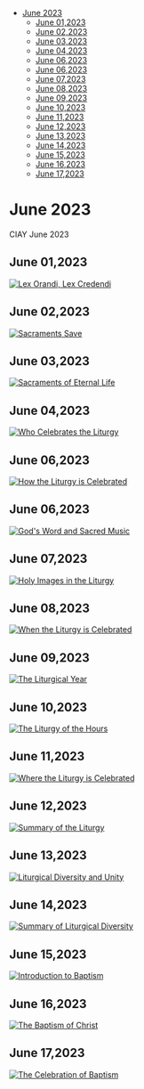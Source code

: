 <!-- toc -->

- [June 2023](#june-2023)
  * [June 01,2023](#june-012023)
  * [June 02,2023](#june-022023)
  * [June 03,2023](#june-032023)
  * [June 04,2023](#june-042023)
  * [June 06,2023](#june-062023)
  * [June 06,2023](#june-062023-1)
  * [June 07,2023](#june-072023)
  * [June 08,2023](#june-082023)
  * [June 09,2023](#june-092023)
  * [June 10,2023](#june-102023)
  * [June 11,2023](#june-112023)
  * [June 12,2023](#june-122023)
  * [June 13,2023](#june-132023)
  * [June 14,2023](#june-142023)
  * [June 15,2023](#june-152023)
  * [June 16,2023](#june-162023)
  * [June 17,2023](#june-172023)

<!-- tocstop -->

# June 2023 #
CIAY June 2023

## June 01,2023 ##

[![Lex Orandi, Lex Credendi](https://raw.githubusercontent.com/fernal73/CIAY/main/June/jpgs/Day152.jpg)](https://youtu.be/hEeFKpG1G74 "Lex Orandi, Lex Credendi")

## June 02,2023 ##

[![Sacraments Save](https://raw.githubusercontent.com/fernal73/CIAY/main/June/jpgs/Day153.jpg)](https://youtu.be/jmusTMQ8KAk "Sacraments Save")

## June 03,2023 ##

[![Sacraments of Eternal Life](https://raw.githubusercontent.com/fernal73/CIAY/main/June/jpgs/Day154.jpg)](https://youtu.be/WOK-0hzrhW8 "Sacraments of Eternal Life")

## June 04,2023 ##

[![Who Celebrates the Liturgy](https://raw.githubusercontent.com/fernal73/CIAY/main/June/jpgs/Day155.jpg)](https://youtu.be/HISFpRDTMtU "Who Celebrates the Liturgy")

## June 06,2023 ##

[![How the Liturgy is Celebrated](https://raw.githubusercontent.com/fernal73/CIAY/main/June/jpgs/Day156.jpg)](https://youtu.be/sxwN2A9f6zQ "How the Liturgy is Celebrated")

## June 06,2023 ##

[![God's Word and Sacred Music](https://raw.githubusercontent.com/fernal73/CIAY/main/June/jpgs/Day157.jpg)](https://youtu.be/dk2yhGnJiGo "God's Word and Sacred Music")

## June 07,2023 ##

[![Holy Images in the Liturgy](https://raw.githubusercontent.com/fernal73/CIAY/main/June/jpgs/Day158.jpg)](https://youtu.be/o8kPupmqcYI "Holy Images in the Liturgy")

## June 08,2023 ##

[![When the Liturgy is Celebrated](https://raw.githubusercontent.com/fernal73/CIAY/main/June/jpgs/Day159.jpg)](https://youtu.be/JcCyyJyc-4I "When the Liturgy is Celebrated")

## June 09,2023 ##

[![The Liturgical Year](https://raw.githubusercontent.com/fernal73/CIAY/main/June/jpgs/Day160.jpg)](https://youtu.be/d5fmEvwwCBE "The Liturgical Year")

## June 10,2023 ##

[![The Liturgy of the Hours](https://raw.githubusercontent.com/fernal73/CIAY/main/June/jpgs/Day161.jpg)](https://youtu.be/MgxDDU7Fa2E "The Liturgy of the Hours")

## June 11,2023 ##

[![Where the Liturgy is Celebrated](https://raw.githubusercontent.com/fernal73/CIAY/main/June/jpgs/Day162.jpg)](https://youtu.be/looYeHbdIvw "Where the Liturgy is Celebrated")

## June 12,2023 ##

[![Summary of the Liturgy](https://raw.githubusercontent.com/fernal73/CIAY/main/June/jpgs/Day163.jpg)](https://youtu.be/YfvaDJFb2HE "Summary of the Liturgy")

## June 13,2023 ##

[![Liturgical Diversity and Unity](https://raw.githubusercontent.com/fernal73/CIAY/main/June/jpgs/Day164.jpg)](https://youtu.be/DiueLBhlTCc "Liturgical Diversity and Unity")

## June 14,2023 ##

[![Summary of Liturgical Diversity](https://raw.githubusercontent.com/fernal73/CIAY/main/June/jpgs/Day165.jpg)](https://youtu.be/nCmdHI9HCug "Summary of Liturgical Diversity")

## June 15,2023 ##

[![Introduction to Baptism](https://raw.githubusercontent.com/fernal73/CIAY/main/June/jpgs/Day166.jpg)](https://youtu.be/8687uCbz0D0 "Introduction to Baptism")

## June 16,2023 ##

[![The Baptism of Christ](https://raw.githubusercontent.com/fernal73/CIAY/main/June/jpgs/Day167.jpg)](https://youtu.be/3eMcnzugtkA "The Baptism of Christ")

## June 17,2023 ##

[![The Celebration of Baptism](https://raw.githubusercontent.com/fernal73/CIAY/main/June/jpgs/Day168.jpg)](https://youtu.be/TdJyJnPHiWA "The Celebration of Baptism")
